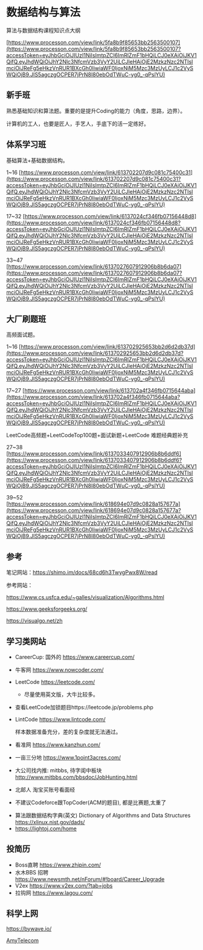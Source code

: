 # 数据结构与算法

算法与数据结构课程知识点大纲

[https://www.processon.com/view/link/5fa8b9f85653bb2563500107](https://www.processon.com/view/link/5fa8b9f85653bb2563500107?accessToken=eyJhbGciOiJIUzI1NiIsImtpZCI6ImRlZmF1bHQiLCJ0eXAiOiJKV1QifQ.eyJhdWQiOiJhY2Nlc3NfcmVzb3VyY2UiLCJleHAiOjE2MzkzNzc2NTIsImciOiJReFg5eHkzVnRUR1BXcGh0IiwiaWF0IjoxNjM5Mzc3MzUyLCJ1c2VySWQiOjB9.JlS5agczgOCPER7jPrN8I80ebOdTWuC-yg0_-qPslYU)

## 新手班

熟悉基础知识和算法题。重要的是提升Coding的能力（角度，思路，边界）。

计算机的工人，也要是匠人，手艺人，手底下的活一定练好。

## 体系学习班

基础算法+基础数据结构。

1~16 [https://www.processon.com/view/link/613702207d9c081c75400c31](https://www.processon.com/view/link/613702207d9c081c75400c31?accessToken=eyJhbGciOiJIUzI1NiIsImtpZCI6ImRlZmF1bHQiLCJ0eXAiOiJKV1QifQ.eyJhdWQiOiJhY2Nlc3NfcmVzb3VyY2UiLCJleHAiOjE2MzkzNzc2NTIsImciOiJReFg5eHkzVnRUR1BXcGh0IiwiaWF0IjoxNjM5Mzc3MzUyLCJ1c2VySWQiOjB9.JlS5agczgOCPER7jPrN8I80ebOdTWuC-yg0_-qPslYU)

17~32 [https://www.processon.com/view/link/6137024cf346fb07156448d8](https://www.processon.com/view/link/6137024cf346fb07156448d8?accessToken=eyJhbGciOiJIUzI1NiIsImtpZCI6ImRlZmF1bHQiLCJ0eXAiOiJKV1QifQ.eyJhdWQiOiJhY2Nlc3NfcmVzb3VyY2UiLCJleHAiOjE2MzkzNzc2NTIsImciOiJReFg5eHkzVnRUR1BXcGh0IiwiaWF0IjoxNjM5Mzc3MzUyLCJ1c2VySWQiOjB9.JlS5agczgOCPER7jPrN8I80ebOdTWuC-yg0_-qPslYU)

33~47 [https://www.processon.com/view/link/6137027607912906b8b6da07](https://www.processon.com/view/link/6137027607912906b8b6da07?accessToken=eyJhbGciOiJIUzI1NiIsImtpZCI6ImRlZmF1bHQiLCJ0eXAiOiJKV1QifQ.eyJhdWQiOiJhY2Nlc3NfcmVzb3VyY2UiLCJleHAiOjE2MzkzNzc2NTIsImciOiJReFg5eHkzVnRUR1BXcGh0IiwiaWF0IjoxNjM5Mzc3MzUyLCJ1c2VySWQiOjB9.JlS5agczgOCPER7jPrN8I80ebOdTWuC-yg0_-qPslYU)

## 大厂刷题班

高频面试题。

1~16 [https://www.processon.com/view/link/613702925653bb2d6d2db37d](https://www.processon.com/view/link/613702925653bb2d6d2db37d?accessToken=eyJhbGciOiJIUzI1NiIsImtpZCI6ImRlZmF1bHQiLCJ0eXAiOiJKV1QifQ.eyJhdWQiOiJhY2Nlc3NfcmVzb3VyY2UiLCJleHAiOjE2MzkzNzc2NTIsImciOiJReFg5eHkzVnRUR1BXcGh0IiwiaWF0IjoxNjM5Mzc3MzUyLCJ1c2VySWQiOjB9.JlS5agczgOCPER7jPrN8I80ebOdTWuC-yg0_-qPslYU)

17~27 [https://www.processon.com/view/link/613702a4f346fb0715644aba](https://www.processon.com/view/link/613702a4f346fb0715644aba?accessToken=eyJhbGciOiJIUzI1NiIsImtpZCI6ImRlZmF1bHQiLCJ0eXAiOiJKV1QifQ.eyJhdWQiOiJhY2Nlc3NfcmVzb3VyY2UiLCJleHAiOjE2MzkzNzc2NTIsImciOiJReFg5eHkzVnRUR1BXcGh0IiwiaWF0IjoxNjM5Mzc3MzUyLCJ1c2VySWQiOjB9.JlS5agczgOCPER7jPrN8I80ebOdTWuC-yg0_-qPslYU)

LeetCode高频题+LeetCodeTop100题+面试新题+LeetCode 难题经典题补充

27~38 [https://www.processon.com/view/link/6137033407912906b8b6ddf6](https://www.processon.com/view/link/6137033407912906b8b6ddf6?accessToken=eyJhbGciOiJIUzI1NiIsImtpZCI6ImRlZmF1bHQiLCJ0eXAiOiJKV1QifQ.eyJhdWQiOiJhY2Nlc3NfcmVzb3VyY2UiLCJleHAiOjE2MzkzNzc2NTIsImciOiJReFg5eHkzVnRUR1BXcGh0IiwiaWF0IjoxNjM5Mzc3MzUyLCJ1c2VySWQiOjB9.JlS5agczgOCPER7jPrN8I80ebOdTWuC-yg0_-qPslYU)

39~52 [https://www.processon.com/view/link/618694e07d9c0828a157677a](https://www.processon.com/view/link/618694e07d9c0828a157677a?accessToken=eyJhbGciOiJIUzI1NiIsImtpZCI6ImRlZmF1bHQiLCJ0eXAiOiJKV1QifQ.eyJhdWQiOiJhY2Nlc3NfcmVzb3VyY2UiLCJleHAiOjE2MzkzNzc2NTIsImciOiJReFg5eHkzVnRUR1BXcGh0IiwiaWF0IjoxNjM5Mzc3MzUyLCJ1c2VySWQiOjB9.JlS5agczgOCPER7jPrN8I80ebOdTWuC-yg0_-qPslYU)

## 参考

笔记网站：https://shimo.im/docs/68cd6h3TwygPwx8W/read

参考网站：

https://www.cs.usfca.edu/~galles/visualization/Algorithms.html

https://www.geeksforgeeks.org/

https://visualgo.net/zh

## 学习类网站

- CareerCup: 国外的  https://www.careercup.com/

- 牛客网  https://www.nowcoder.com/

- LeetCode  https://leetcode.com/

  - 尽量使用英文版，大牛比较多。

- 查看LeetCode加锁题目https://leetcode.jp/problems.php

- LintCode   https://www.lintcode.com/ 

  样本数据准备充分，差的复杂度就无法通过。

- 看准网  https://www.kanzhun.com/

- 一亩三分地  https://www.1point3acres.com/

- 大公司找内推: mitbbs, 待字闺中板块  http://www.mitbbs.com/bbsdoc/JobHunting.html

- 北邮人  淘宝买账号看面经

* 不建议Codeforce跟TopCoder(ACM的题目), 都是比赛题,太重了

- 算法跟数据结构字典(英文)
  Dictionary of Algorithms and Data Structures  https://xlinux.nist.gov/dads/
- https://lightoj.com/home

## 投简历

- Boss直聘 https://www.zhipin.com/  
- 水木BBS 招聘 https://www.newsmth.net/nForum/#!board/Career_Upgrade  
- V2ex  https://www.v2ex.com/?tab=jobs  
- 拉钩网 https://www.lagou.com/  

## 科学上网

https://bywave.io/

[AmyTelecom](https://www.amysecure.com/index.php)